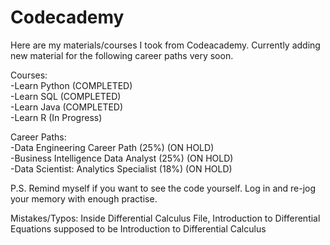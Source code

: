 # Codecademy
Here are my materials/courses I took from Codeacademy.
Currently adding new material for the following career paths very soon. <br />

Courses:<br />
-Learn Python (COMPLETED) <br />
-Learn SQL (COMPLETED) <br />
-Learn Java (COMPLETED) <br />
-Learn R (In Progress) <br />

Career Paths:<br />
-Data Engineering Career Path (25%) (ON HOLD) <br />
-Business Intelligence Data Analyst (25%) (ON HOLD)  <br />
-Data Scientist: Analytics Specialist (18%) (ON HOLD)  <br />

P.S. Remind myself if you want to see the code yourself. 
Log in and re-jog your memory with enough practise.

Mistakes/Typos: Inside Differential Calculus File, Introduction to Differential Equations supposed to be Introduction to Differential Calculus
